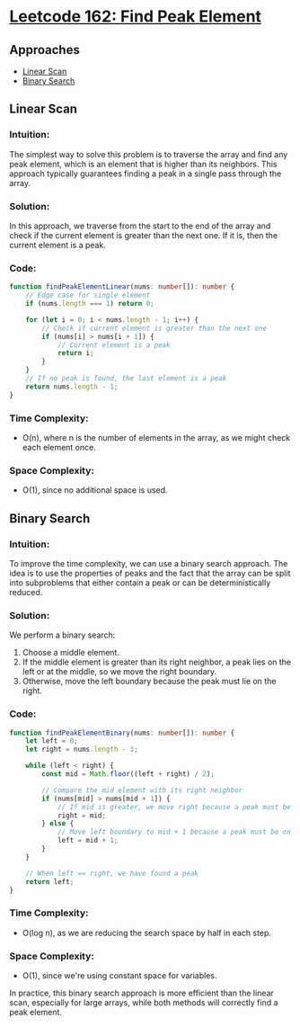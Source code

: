 # [Leetcode 162: Find Peak Element](https://leetcode.com/problems/find-peak-element/)

## Approaches
- [Linear Scan](#linear-scan)
- [Binary Search](#binary-search)

## Linear Scan

### Intuition:
The simplest way to solve this problem is to traverse the array and find any peak element, which is an element that is higher than its neighbors. This approach typically guarantees finding a peak in a single pass through the array.

### Solution:
In this approach, we traverse from the start to the end of the array and check if the current element is greater than the next one. If it is, then the current element is a peak.

### Code:
```typescript
function findPeakElementLinear(nums: number[]): number {
    // Edge case for single element
    if (nums.length === 1) return 0;

    for (let i = 0; i < nums.length - 1; i++) {
        // Check if current element is greater than the next one
        if (nums[i] > nums[i + 1]) {
            // Current element is a peak
            return i;
        }
    }
    // If no peak is found, the last element is a peak
    return nums.length - 1;
}
```

### Time Complexity:
- O(n), where n is the number of elements in the array, as we might check each element once.

### Space Complexity:
- O(1), since no additional space is used.

## Binary Search

### Intuition:
To improve the time complexity, we can use a binary search approach. The idea is to use the properties of peaks and the fact that the array can be split into subproblems that either contain a peak or can be deterministically reduced.

### Solution:
We perform a binary search:
1. Choose a middle element.
2. If the middle element is greater than its right neighbor, a peak lies on the left or at the middle, so we move the right boundary.
3. Otherwise, move the left boundary because the peak must lie on the right.

### Code:
```typescript
function findPeakElementBinary(nums: number[]): number {
    let left = 0;
    let right = nums.length - 1;

    while (left < right) {
        const mid = Math.floor((left + right) / 2);

        // Compare the mid element with its right neighbor
        if (nums[mid] > nums[mid + 1]) {
            // If mid is greater, we move right because a peak must be on the left
            right = mid;
        } else {
            // Move left boundary to mid + 1 because a peak must be on the right
            left = mid + 1;
        }
    }

    // When left == right, we have found a peak
    return left;
}
```

### Time Complexity:
- O(log n), as we are reducing the search space by half in each step.

### Space Complexity:
- O(1), since we're using constant space for variables. 

In practice, this binary search approach is more efficient than the linear scan, especially for large arrays, while both methods will correctly find a peak element.


